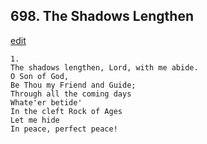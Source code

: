 
## 698.  The Shadows Lengthen
[edit](https://docs.google.com/document/d/1-Xy7_Fn98bcoRjmtGTI4fMqkRzZoMaHD/edit?mode=html)



    1.
    The shadows lengthen, Lord, with me abide. 
    O Son of God, 
    Be Thou my Friend and Guide; 
    Through all the coming days 
    Whate'er betide' 
    In the cleft Rock of Ages 
    Let me hide 
    In peace, perfect peace!
